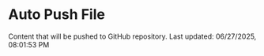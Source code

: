 # Auto Push File

Content that will be pushed to GitHub repository.
Last updated: 06/27/2025, 08:01:53 PM